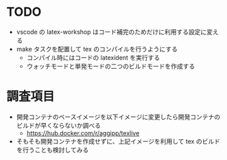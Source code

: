 # TODO

- vscode の latex-workshop はコード補完のためだけに利用する設定に変える
- make タスクを配置して tex のコンパイルを行うようにする
  - コンパイル時にはコードの latexident を実行する
  - ウォッチモードと単発モードの二つのビルドモードを作成する

# 調査項目

- 開発コンテナのベースイメージを以下イメージに変更したら開発コンテナのビルドが早くならないか調べる
  - https://hub.docker.com/r/aggipp/texlive
- そもそも開発コンテナを作成せずに、上記イメージを利用して tex のビルドを行うことも検討してみる
